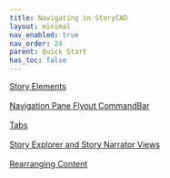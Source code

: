 ```yaml
---
title: Navigating in StoryCAD
layout: minimal
nav_enabled: true
nav_order: 24
parent: Quick Start
has_toc: false
---
```


[Story Elements](Story_Elements.html) <br/><br/>
[Navigation Pane Flyout CommandBar](Navigation_Pane_Flyout_CommandBar.html) <br/><br/>
[Tabs](Tabs.html) <br/><br/>
[Story Explorer and Story Narrator Views](Story_Explorer_and_Story_Narrator_Views.html) <br/><br/>
[Rearranging Content](Rearranging_Content.html) <br/><br/>
